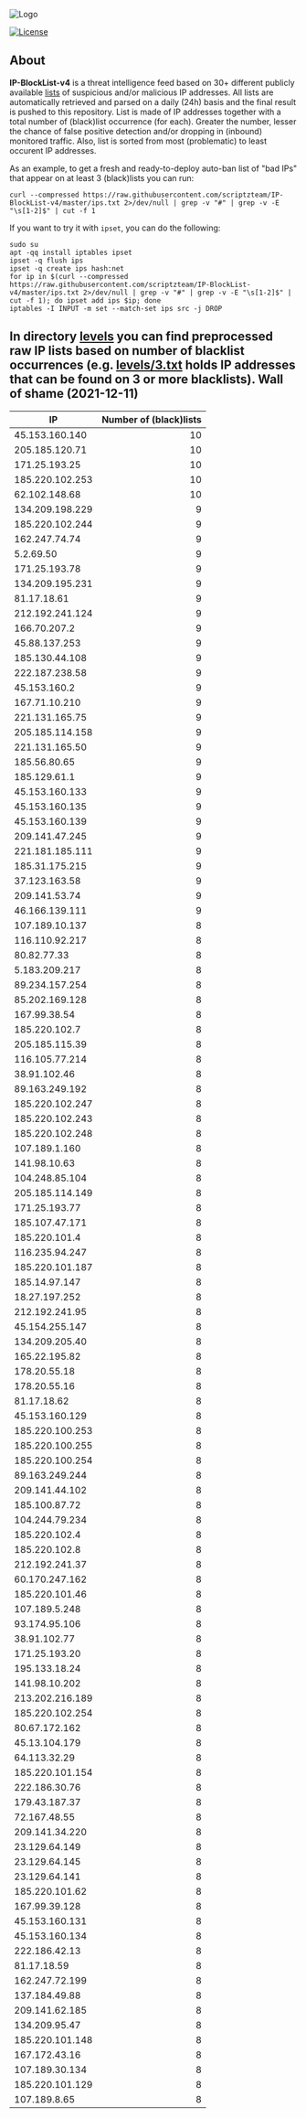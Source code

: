 ![Logo](https://i.imgur.com/PyKLAe7.png)

[![License](https://img.shields.io/badge/license-The_Unlicense-red.svg)](https://unlicense.org/)

About
----

**IP-BlockList-v4** is a threat intelligence feed based on 30+ different publicly available [lists](https://github.com/stamparm/maltrail) of suspicious and/or malicious IP addresses. All lists are automatically retrieved and parsed on a daily (24h) basis and the final result is pushed to this repository. List is made of IP addresses together with a total number of (black)list occurrence (for each). Greater the number, lesser the chance of false positive detection and/or dropping in (inbound) monitored traffic. Also, list is sorted from most (problematic) to least occurent IP addresses.

As an example, to get a fresh and ready-to-deploy auto-ban list of "bad IPs" that appear on at least 3 (black)lists you can run:

```
curl --compressed https://raw.githubusercontent.com/scriptzteam/IP-BlockList-v4/master/ips.txt 2>/dev/null | grep -v "#" | grep -v -E "\s[1-2]$" | cut -f 1
```

If you want to try it with `ipset`, you can do the following:

```
sudo su
apt -qq install iptables ipset
ipset -q flush ips
ipset -q create ips hash:net
for ip in $(curl --compressed https://raw.githubusercontent.com/scriptzteam/IP-BlockList-v4/master/ips.txt 2>/dev/null | grep -v "#" | grep -v -E "\s[1-2]$" | cut -f 1); do ipset add ips $ip; done
iptables -I INPUT -m set --match-set ips src -j DROP
```

In directory [levels](levels) you can find preprocessed raw IP lists based on number of blacklist occurrences (e.g. [levels/3.txt](levels/3.txt) holds IP addresses that can be found on 3 or more blacklists).
Wall of shame (2021-12-11)
----

|IP|Number of (black)lists|
|---|--:|
45.153.160.140|10
205.185.120.71|10
171.25.193.25|10
185.220.102.253|10
62.102.148.68|10
134.209.198.229|9
185.220.102.244|9
162.247.74.74|9
5.2.69.50|9
171.25.193.78|9
134.209.195.231|9
81.17.18.61|9
212.192.241.124|9
166.70.207.2|9
45.88.137.253|9
185.130.44.108|9
222.187.238.58|9
45.153.160.2|9
167.71.10.210|9
221.131.165.75|9
205.185.114.158|9
221.131.165.50|9
185.56.80.65|9
185.129.61.1|9
45.153.160.133|9
45.153.160.135|9
45.153.160.139|9
209.141.47.245|9
221.181.185.111|9
185.31.175.215|9
37.123.163.58|9
209.141.53.74|9
46.166.139.111|9
107.189.10.137|8
116.110.92.217|8
80.82.77.33|8
5.183.209.217|8
89.234.157.254|8
85.202.169.128|8
167.99.38.54|8
185.220.102.7|8
205.185.115.39|8
116.105.77.214|8
38.91.102.46|8
89.163.249.192|8
185.220.102.247|8
185.220.102.243|8
185.220.102.248|8
107.189.1.160|8
141.98.10.63|8
104.248.85.104|8
205.185.114.149|8
171.25.193.77|8
185.107.47.171|8
185.220.101.4|8
116.235.94.247|8
185.220.101.187|8
185.14.97.147|8
18.27.197.252|8
212.192.241.95|8
45.154.255.147|8
134.209.205.40|8
165.22.195.82|8
178.20.55.18|8
178.20.55.16|8
81.17.18.62|8
45.153.160.129|8
185.220.100.253|8
185.220.100.255|8
185.220.100.254|8
89.163.249.244|8
209.141.44.102|8
185.100.87.72|8
104.244.79.234|8
185.220.102.4|8
185.220.102.8|8
212.192.241.37|8
60.170.247.162|8
185.220.101.46|8
107.189.5.248|8
93.174.95.106|8
38.91.102.77|8
171.25.193.20|8
195.133.18.24|8
141.98.10.202|8
213.202.216.189|8
185.220.102.254|8
80.67.172.162|8
45.13.104.179|8
64.113.32.29|8
185.220.101.154|8
222.186.30.76|8
179.43.187.37|8
72.167.48.55|8
209.141.34.220|8
23.129.64.149|8
23.129.64.145|8
23.129.64.141|8
185.220.101.62|8
167.99.39.128|8
45.153.160.131|8
45.153.160.134|8
222.186.42.13|8
81.17.18.59|8
162.247.72.199|8
137.184.49.88|8
209.141.62.185|8
134.209.95.47|8
185.220.101.148|8
167.172.43.16|8
107.189.30.134|8
185.220.101.129|8
107.189.8.65|8
